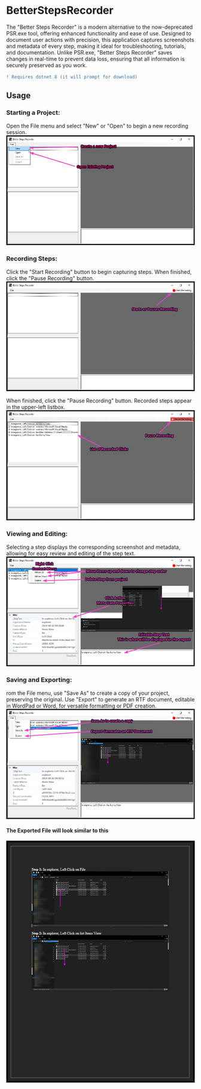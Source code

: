 # BetterStepsRecorder
The "Better Steps Recorder" is a modern alternative to the now-deprecated PSR.exe tool, offering enhanced functionality and ease of use. Designed to document user actions with precision, this application captures screenshots and metadata of every step, making it ideal for troubleshooting, tutorials, and documentation. Unlike PSR.exe, "Better Steps Recorder" saves changes in real-time to prevent data loss, ensuring that all information is securely preserved as you work.

```diff
! Requires dotnet 8 (it will prompt for download)
```


## Usage

### Starting a Project:
Open the File menu and select "New" or "Open" to begin a new recording session.
![image](https://raw.githubusercontent.com/Mentaleak/BetterStepsRecorder/main/Docs/2024-08-02_09-36-06.png)

### Recording Steps:
Click the "Start Recording" button to begin capturing steps. When finished, click the "Pause Recording" button.
![image](https://raw.githubusercontent.com/Mentaleak/BetterStepsRecorder/main/Docs/2024-08-02_09-38-26.png)

When finished, click the "Pause Recording" button.
Recorded steps appear in the upper-left listbox. 
![image](https://raw.githubusercontent.com/Mentaleak/BetterStepsRecorder/main/Docs/2024-08-02_09-40-45.png)

### Viewing and Editing:
Selecting a step displays the corresponding screenshot and metadata, allowing for easy review and editing of the step text.
![image](https://raw.githubusercontent.com/Mentaleak/BetterStepsRecorder/main/Docs/2024-08-02_09-47-41.png)

### Saving and Exporting: 
rom the File menu, use "Save As" to create a copy of your project, preserving the original. Use "Export" to generate an RTF document, editable in WordPad or Word, for versatile formatting or PDF creation.
![image](https://raw.githubusercontent.com/Mentaleak/BetterStepsRecorder/main/Docs/2024-08-02_09-50-21.png)

#### The Exported File will look similar to this
![image](https://raw.githubusercontent.com/Mentaleak/BetterStepsRecorder/main/Docs/Export_Example.png)
